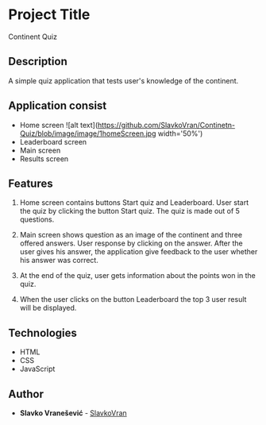 # Project Title
Continent Quiz

## Description

A simple quiz application that tests user's knowledge of the continent.

## Application consist
 - Home screen 
 ![alt text](https://github.com/SlavkoVran/Continetn-Quiz/blob/image/image/1homeScreen.jpg width='50%')
 - Leaderboard screen
 - Main screen 
 - Results screen 
  
## Features

1. Home screen contains buttons Start quiz and Leaderboard. User start the quiz by clicking the button Start quiz. The quiz is made out of 5 questions.
 
2. Main screen shows question as an image of the continent and three offered answers. User response by clicking on the answer. After the user gives his answer, the application give feedback to the user whether his answer was correct. 
 
3. At the end of the quiz, user gets information about the points won in the quiz.

4. When the user clicks on the button Leaderboard the top 3 user result will be displayed.

## Technologies
* HTML
* CSS
* JavaScript

## Author

* **Slavko Vranešević** - [SlavkoVran](https://github.com/SlavkoVran)

